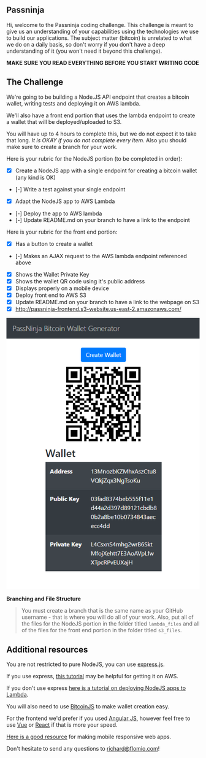 ## Passninja

Hi, welcome to the Passninja coding challenge. This challenge is meant to give us an understanding of your capabilities using the technologies we use to build our applications. The subject matter (bitcoin) is unrelated to what we do on a daily basis, so don't worry if you don't have a deep understanding of it (you won't need it beyond this challenge).

**MAKE SURE YOU READ EVERYTHING BEFORE YOU START WRITING CODE**

## The Challenge

We're going to be building a Node.JS API endpoint that creates a bitcoin wallet, writing tests and deploying it on AWS lambda.

We'll also have a front end portion that uses the lambda endpoint to create a wallet that will be deployed/uploaded to S3.

You will have up to 4 hours to complete this, but we do not expect it to take that long. *It is OKAY if you do not complete every item*. Also you should make sure to create a branch for your work.

Here is your rubric for the NodeJS portion (to be completed in order):

- [X] Create a NodeJS app with a single endpoint for creating a bitcoin wallet (any kind is OK)
- [-] Write a test against your single endpoint
- [X] Adapt the NodeJS app to AWS Lambda
- [-] Deploy the app to AWS lambda
- [-] Update README.md on your branch to have a link to the endpoint

Here is your rubric for the front end portion:

- [X] Has a button to create a wallet
- [-] Makes an AJAX request to the AWS lambda endpoint referenced above
- [X] Shows the Wallet Private Key
- [X] Shows the wallet QR code using it's public address
- [X] Displays properly on a mobile device
- [X] Deploy front end to AWS S3
- [X] Update README.md on your branch to have a link to the webpage on S3
- [X] http://passninja-frontend.s3-website.us-east-2.amazonaws.com/
  
![Demo Image](docs/bitcoin-wallet-generator.png)

**Branching and File Structure**
> You must create a branch that is the same name as your GitHub username - that is where you will do all of your work. Also, put all of the files for the NodeJS portion in the folder titled `lambda_files` and all of the files for the front end portion in the folder titled `s3_files`.

## Additional resources

You are not restricted to pure NodeJS, you can use [express.js](https://expressjs.com/).

If you use express, [this tutorial](https://medium.freecodecamp.org/express-js-and-aws-lambda-a-serverless-love-story-7c77ba0eaa35) may be helpful for getting it on AWS. 

If you don't use express [here is a tutorial on deploying NodeJS apps to Lambda](https://docs.aws.amazon.com/lambda/latest/dg/programming-model.html).

You will also need to use [BitcoinJS](https://github.com/bitcoinjs/bitcoinjs-lib) to make wallet creation easy.

For the frontend we'd prefer if you used [Angular JS](https://angular.io/), however feel free to use [Vue](https://vuejs.org/) or [React](https://reactjs.org/) if that is more your speed.

[Here is a good resource](https://css-tricks.com/snippets/css/media-queries-for-standard-devices/) for making mobile responsive web apps.

Don't hesitate to send any questions to richard@flomio.com!
